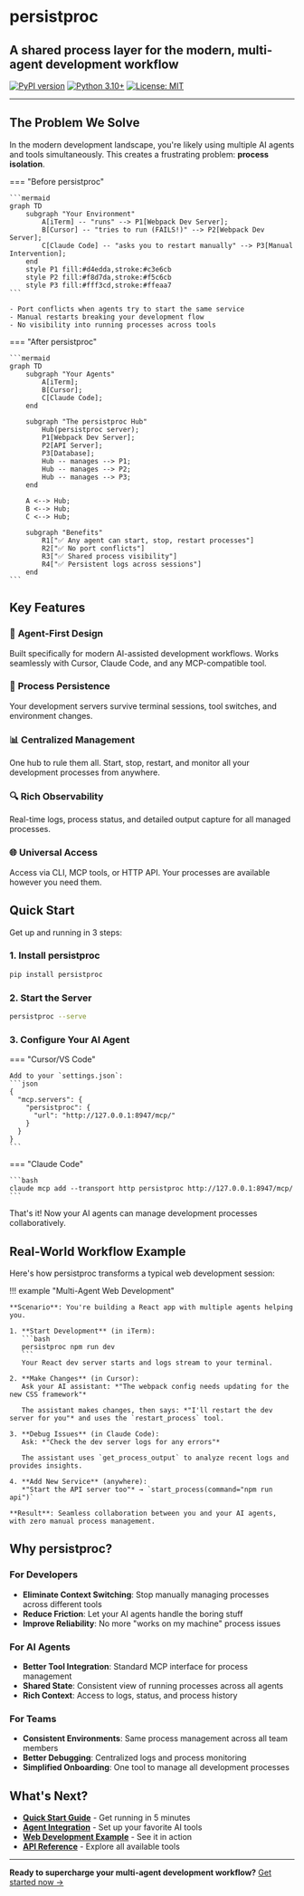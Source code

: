 # persistproc

## A shared process layer for the modern, multi-agent development workflow

[![PyPI version](https://badge.fury.io/py/persistproc.svg)](https://badge.fury.io/py/persistproc)
[![Python 3.10+](https://img.shields.io/badge/python-3.10+-blue.svg)](https://www.python.org/downloads/)
[![License: MIT](https://img.shields.io/badge/License-MIT-yellow.svg)](https://opensource.org/licenses/MIT)

---

## The Problem We Solve

In the modern development landscape, you're likely using multiple AI agents and tools simultaneously. This creates a frustrating problem: **process isolation**.

=== "Before persistproc"

    ```mermaid
    graph TD
        subgraph "Your Environment"
            A[iTerm] -- "runs" --> P1[Webpack Dev Server];
            B[Cursor] -- "tries to run (FAILS!)" --> P2[Webpack Dev Server];
            C[Claude Code] -- "asks you to restart manually" --> P3[Manual Intervention];
        end
        style P1 fill:#d4edda,stroke:#c3e6cb
        style P2 fill:#f8d7da,stroke:#f5c6cb
        style P3 fill:#fff3cd,stroke:#ffeaa7
    ```

    - Port conflicts when agents try to start the same service
    - Manual restarts breaking your development flow
    - No visibility into running processes across tools

=== "After persistproc"

    ```mermaid
    graph TD
        subgraph "Your Agents"
            A[iTerm];
            B[Cursor];
            C[Claude Code];
        end

        subgraph "The persistproc Hub"
            Hub(persistproc server);
            P1[Webpack Dev Server];
            P2[API Server];
            P3[Database];
            Hub -- manages --> P1;
            Hub -- manages --> P2;
            Hub -- manages --> P3;
        end
        
        A <--> Hub;
        B <--> Hub;
        C <--> Hub;

        subgraph "Benefits"
            R1["✅ Any agent can start, stop, restart processes"]
            R2["✅ No port conflicts"]
            R3["✅ Shared process visibility"]
            R4["✅ Persistent logs across sessions"]
        end
    ```

## Key Features

### 🤖 **Agent-First Design**
Built specifically for modern AI-assisted development workflows. Works seamlessly with Cursor, Claude Code, and any MCP-compatible tool.

### 🔄 **Process Persistence**
Your development servers survive terminal sessions, tool switches, and environment changes.

### 📊 **Centralized Management**
One hub to rule them all. Start, stop, restart, and monitor all your development processes from anywhere.

### 🔍 **Rich Observability**
Real-time logs, process status, and detailed output capture for all managed processes.

### 🌐 **Universal Access**
Access via CLI, MCP tools, or HTTP API. Your processes are available however you need them.

## Quick Start

Get up and running in 3 steps:

### 1. Install persistproc

```bash
pip install persistproc
```

### 2. Start the Server

```bash
persistproc --serve
```

### 3. Configure Your AI Agent

=== "Cursor/VS Code"

    Add to your `settings.json`:
    ```json
    {
      "mcp.servers": {
        "persistproc": {
          "url": "http://127.0.0.1:8947/mcp/"
        }
      }
    }
    ```

=== "Claude Code"

    ```bash
    claude mcp add --transport http persistproc http://127.0.0.1:8947/mcp/
    ```

That's it! Now your AI agents can manage development processes collaboratively.

## Real-World Workflow Example

Here's how persistproc transforms a typical web development session:

!!! example "Multi-Agent Web Development"

    **Scenario**: You're building a React app with multiple agents helping you.

    1. **Start Development** (in iTerm):
       ```bash
       persistproc npm run dev
       ```
       Your React dev server starts and logs stream to your terminal.

    2. **Make Changes** (in Cursor):
       Ask your AI assistant: *"The webpack config needs updating for the new CSS framework"*
       
       The assistant makes changes, then says: *"I'll restart the dev server for you"* and uses the `restart_process` tool.

    3. **Debug Issues** (in Claude Code):
       Ask: *"Check the dev server logs for any errors"*
       
       The assistant uses `get_process_output` to analyze recent logs and provides insights.

    4. **Add New Service** (anywhere):
       *"Start the API server too"* → `start_process(command="npm run api")`

    **Result**: Seamless collaboration between you and your AI agents, with zero manual process management.

## Why persistproc?

### For Developers
- **Eliminate Context Switching**: Stop manually managing processes across different tools
- **Reduce Friction**: Let your AI agents handle the boring stuff
- **Improve Reliability**: No more "works on my machine" process issues

### For AI Agents
- **Better Tool Integration**: Standard MCP interface for process management
- **Shared State**: Consistent view of running processes across all agents
- **Rich Context**: Access to logs, status, and process history

### For Teams
- **Consistent Environments**: Same process management across all team members
- **Better Debugging**: Centralized logs and process monitoring
- **Simplified Onboarding**: One tool to manage all development processes

## What's Next?

- [**Quick Start Guide**](getting-started/quick-start.md) - Get running in 5 minutes
- [**Agent Integration**](user-guide/agent-integration.md) - Set up your favorite AI tools
- [**Web Development Example**](examples/web-development.md) - See it in action
- [**API Reference**](api/mcp-tools.md) - Explore all available tools

---

**Ready to supercharge your multi-agent development workflow?** [Get started now →](getting-started/quick-start.md)